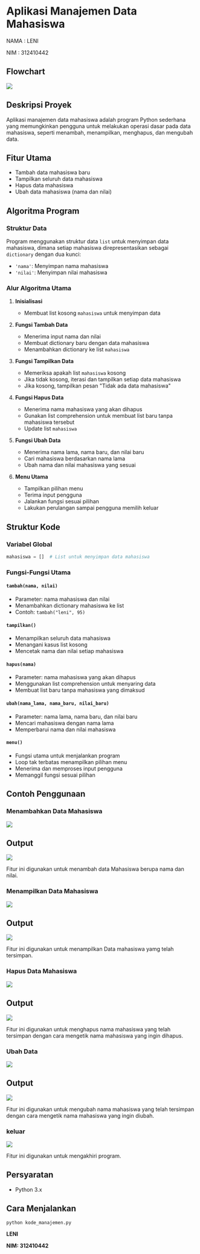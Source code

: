 # Aplikasi Manajemen Data Mahasiswa

NAMA : LENI

NIM : 312410442

## Flowchart

<img src="flowchartlen.png">

## Deskripsi Proyek
Aplikasi manajemen data mahasiswa adalah program Python sederhana yang memungkinkan pengguna untuk melakukan operasi dasar pada data mahasiswa, seperti menambah, menampilkan, menghapus, dan mengubah data.

## Fitur Utama
- Tambah data mahasiswa baru
- Tampilkan seluruh data mahasiswa
- Hapus data mahasiswa
- Ubah data mahasiswa (nama dan nilai)

## Algoritma Program

### Struktur Data
Program menggunakan struktur data `list` untuk menyimpan data mahasiswa, dimana setiap mahasiswa direpresentasikan sebagai `dictionary` dengan dua kunci:
- `'nama'`: Menyimpan nama mahasiswa
- `'nilai'`: Menyimpan nilai mahasiswa

### Alur Algoritma Utama
1. **Inisialisasi**
   - Membuat list kosong `mahasiswa` untuk menyimpan data

2. **Fungsi Tambah Data**
   - Menerima input nama dan nilai
   - Membuat dictionary baru dengan data mahasiswa
   - Menambahkan dictionary ke list `mahasiswa`

3. **Fungsi Tampilkan Data**
   - Memeriksa apakah list `mahasiswa` kosong
   - Jika tidak kosong, iterasi dan tampilkan setiap data mahasiswa
   - Jika kosong, tampilkan pesan "Tidak ada data mahasiswa"

4. **Fungsi Hapus Data**
   - Menerima nama mahasiswa yang akan dihapus
   - Gunakan list comprehension untuk membuat list baru tanpa mahasiswa tersebut
   - Update list `mahasiswa`

5. **Fungsi Ubah Data**
   - Menerima nama lama, nama baru, dan nilai baru
   - Cari mahasiswa berdasarkan nama lama
   - Ubah nama dan nilai mahasiswa yang sesuai

6. **Menu Utama**
   - Tampilkan pilihan menu
   - Terima input pengguna
   - Jalankan fungsi sesuai pilihan
   - Lakukan perulangan sampai pengguna memilih keluar

## Struktur Kode

### Variabel Global
```python
mahasiswa = []  # List untuk menyimpan data mahasiswa
```

### Fungsi-Fungsi Utama

#### `tambah(nama, nilai)`
- Parameter: nama mahasiswa dan nilai
- Menambahkan dictionary mahasiswa ke list
- Contoh: `tambah("leni", 95)`

#### `tampilkan()`
- Menampilkan seluruh data mahasiswa
- Menangani kasus list kosong
- Mencetak nama dan nilai setiap mahasiswa

#### `hapus(nama)`
- Parameter: nama mahasiswa yang akan dihapus
- Menggunakan list comprehension untuk menyaring data
- Membuat list baru tanpa mahasiswa yang dimaksud

#### `ubah(nama_lama, nama_baru, nilai_baru)`
- Parameter: nama lama, nama baru, dan nilai baru
- Mencari mahasiswa dengan nama lama
- Memperbarui nama dan nilai mahasiswa

#### `menu()`
- Fungsi utama untuk menjalankan program
- Loop tak terbatas menampilkan pilihan menu
- Menerima dan memproses input pengguna
- Memanggil fungsi sesuai pilihan

## Contoh Penggunaan

### Menambahkan Data Mahasiswa

<img src="pilih_menu.png">

## Output

<img src="output1.png">

Fitur ini digunakan untuk menambah data Mahasiswa berupa nama dan nilai.

### Menampilkan Data Mahasiswa

<img src="pilih_menu2.png">

## Output

<img src="output2.png">

Fitur ini digunakan untuk menampilkan Data mahasiswa yamg telah tersimpan.

### Hapus Data Mahasiswa

<img src="pilih_menu3.png">

## Output

<img src="output3.png">

Fitur ini digunakan untuk menghapus nama mahasiswa yang telah tersimpan dengan cara mengetik nama mahasiswa yang ingin dihapus.

### Ubah Data

<img src="pilih_menu4.png">

## Output

<img src="output4.png">

Fitur ini digunakan untuk mengubah nama mahasiswa yang telah tersimpan dengan cara mengetik nama mahasiswa yang ingin diubah.

### keluar

<img src="pilih_menu5.png">

Fitur ini digunakan untuk mengakhiri program.


## Persyaratan
- Python 3.x

## Cara Menjalankan
```bash
python kode_manajemen.py
```

**LENI**

**NIM: 312410442**


